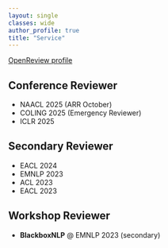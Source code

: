 ```yaml
---
layout: single
classes: wide
author_profile: true
title: "Service"
---
```


[OpenReview profile](https://openreview.net/profile?id=~Qianli_Wang1)  



## Conference Reviewer
- NAACL 2025 (ARR October)
- COLING 2025 (Emergency Reviewer)
- ICLR 2025


## Secondary Reviewer
- EACL 2024
- EMNLP 2023
- ACL 2023
- EACL 2023

## Workshop Reviewer
- **BlackboxNLP** @ EMNLP 2023 (secondary)  

